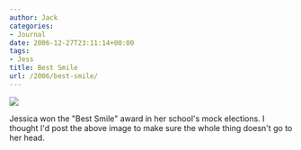 ```yaml
---
author: Jack
categories:
- Journal
date: 2006-12-27T23:11:14+00:00
tags:
- Jess
title: Best Smile
url: /2006/best-smile/
---
```


![][1]

Jessica won the "Best Smile" award in her school's mock elections. I thought I'd post the above image to make sure the whole thing doesn't go to her head.

 [1]: http://jackbaty.com/assets/2006/12/28/jess-smile.jpg